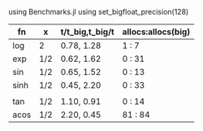 using Benchmarks.jl
using set_bigfloat_precision(128)

| fn   | x   | t/t_big,t_big/t | allocs:allocs(big) |
|------|-----|-----------------|--------------------|
| log  | 2   | 0.78, 1.28      |  1 : 7             |
| exp  | 1/2 | 0.62, 1.62      |  0 : 31            |
| sin  | 1/2 | 0.65, 1.52      |  0 : 13            |
| sinh | 1/2 | 0.45, 2.20      |  0 : 33            |
|      |     |                 |                    |
| tan  | 1/2 | 1.10, 0.91      |  0 : 14            |
| acos | 1/2 | 2.20, 0.45      |  81 : 84           |
